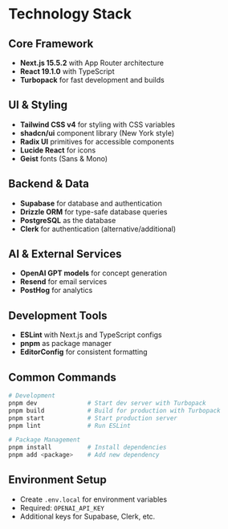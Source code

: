 # Technology Stack

## Core Framework
- **Next.js 15.5.2** with App Router architecture
- **React 19.1.0** with TypeScript
- **Turbopack** for fast development and builds

## UI & Styling
- **Tailwind CSS v4** for styling with CSS variables
- **shadcn/ui** component library (New York style)
- **Radix UI** primitives for accessible components
- **Lucide React** for icons
- **Geist** fonts (Sans & Mono)

## Backend & Data
- **Supabase** for database and authentication
- **Drizzle ORM** for type-safe database queries
- **PostgreSQL** as the database
- **Clerk** for authentication (alternative/additional)

## AI & External Services
- **OpenAI GPT models** for concept generation
- **Resend** for email services
- **PostHog** for analytics

## Development Tools
- **ESLint** with Next.js and TypeScript configs
- **pnpm** as package manager
- **EditorConfig** for consistent formatting

## Common Commands

```bash
# Development
pnpm dev              # Start dev server with Turbopack
pnpm build            # Build for production with Turbopack
pnpm start            # Start production server
pnpm lint             # Run ESLint

# Package Management
pnpm install          # Install dependencies
pnpm add <package>    # Add new dependency
```

## Environment Setup
- Create `.env.local` for environment variables
- Required: `OPENAI_API_KEY`
- Additional keys for Supabase, Clerk, etc.
